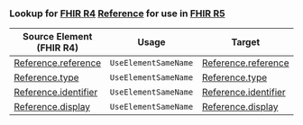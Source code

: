 ### Lookup for [FHIR R4](https://hl7.org/fhir/R4/) [Reference](https://hl7.org/fhir/R4/Reference.html) for use in [FHIR R5](https://hl7.org/fhir/R5/)

| Source Element (FHIR R4) | Usage | Target |
| -------------- | ----- | ------ |
| [Reference.reference](https://hl7.org/fhir/R4/Reference.html#resource) | `UseElementSameName` | [Reference.reference](https://hl7.org/fhir/R5/Reference.html#resource) |
| [Reference.type](https://hl7.org/fhir/R4/Reference.html#resource) | `UseElementSameName` | [Reference.type](https://hl7.org/fhir/R5/Reference.html#resource) |
| [Reference.identifier](https://hl7.org/fhir/R4/Reference.html#resource) | `UseElementSameName` | [Reference.identifier](https://hl7.org/fhir/R5/Reference.html#resource) |
| [Reference.display](https://hl7.org/fhir/R4/Reference.html#resource) | `UseElementSameName` | [Reference.display](https://hl7.org/fhir/R5/Reference.html#resource) |
